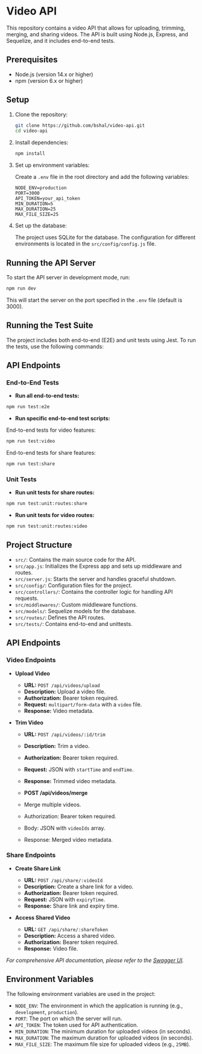 # Video API

This repository contains a video API that allows for uploading, trimming, merging, and sharing videos. The API is built using Node.js, Express, and Sequelize, and it includes end-to-end tests.

## Prerequisites

- Node.js (version 14.x or higher)
- npm (version 6.x or higher)

## Setup

1. Clone the repository:

    ```sh
    git clone https://github.com/bshal/video-api.git
    cd video-api
    ```

2. Install dependencies:

    ```sh
    npm install
    ```

3. Set up environment variables:

    Create a `.env` file in the root directory and add the following variables:

    ```env
    NODE_ENV=production
    PORT=3000
    API_TOKEN=your_api_token
    MIN_DURATION=5
    MAX_DURATION=25
    MAX_FILE_SIZE=25
    ```

4. Set up the database:

    The project uses SQLite for the database. The configuration for different environments is located in the `src/config/config.js` file.

## Running the API Server

To start the API server in development mode, run:

```sh
npm run dev
```

This will start the server on the port specified in the `.env` file (default is 3000).

## Running the Test Suite

The project includes both end-to-end (E2E) and unit tests using Jest. To run the tests, use the following commands:

## API Endpoints

### End-to-End Tests

- **Run all end-to-end tests:**
```sh
npm run test:e2e
```

- **Run specific end-to-end test scripts:**

End-to-end tests for video features:
```sh
npm run test:video
```

End-to-end tests for share features:
```sh
npm run test:share
```

### Unit Tests

- **Run unit tests for share routes:**
```sh
npm run test:unit:routes:share
```

- **Run unit tests for video routes:**
```sh
npm run test:unit:routes:video
```

## Project Structure

- `src/`: Contains the main source code for the API.
- `src/app.js`: Initializes the Express app and sets up middleware and routes.
- `src/server.js`: Starts the server and handles graceful shutdown.
- `src/config/`: Configuration files for the project.
- `src/controllers/`: Contains the controller logic for handling API requests.
- `src/middlewares/`: Custom middleware functions.
- `src/models/`: Sequelize models for the database.
- `src/routes/`: Defines the API routes.
- `src/tests/`: Contains end-to-end and unittests.

## API Endpoints

### Video Endpoints

- **Upload Video**
  - **URL:** `POST /api/videos/upload`
  - **Description:** Upload a video file.
  - **Authorization:** Bearer token required.
  - **Request:** `multipart/form-data` with a `video` file.
  - **Response:** Video metadata.

- **Trim Video**
  - **URL:** `POST /api/videos/:id/trim`
  - **Description:** Trim a video.
  - **Authorization:** Bearer token required.
  - **Request:** JSON with `startTime` and `endTime`.
  - **Response:** Trimmed video metadata.

  - **POST /api/videos/merge**
  - Merge multiple videos.
  - Authorization: Bearer token required.
  - Body: JSON with `videoIds` array.
  - Response: Merged video metadata.

### Share Endpoints

- **Create Share Link**
  - **URL:** `POST /api/share/:videoId`
  - **Description:** Create a share link for a video.
  - **Authorization:** Bearer token required.
  - **Request:** JSON with `expiryTime`.
  - **Response:** Share link and expiry time.

- **Access Shared Video**
  - **URL:** `GET /api/share/:shareToken`
  - **Description:** Access a shared video.
  - **Authorization:** Bearer token required.
  - **Response:** Video file.

_For comprehensive API documentation, please refer to the [Swagger UI](http://localhost:3000/api-docs)._

## Environment Variables

The following environment variables are used in the project:

- `NODE_ENV`: The environment in which the application is running (e.g., `development`, `production`).
- `PORT`: The port on which the server will run.
- `API_TOKEN`: The token used for API authentication.
- `MIN_DURATION`: The minimum duration for uploaded videos (in seconds).
- `MAX_DURATION`: The maximum duration for uploaded videos (in seconds).
- `MAX_FILE_SIZE`: The maximum file size for uploaded videos (e.g., `25MB`).
